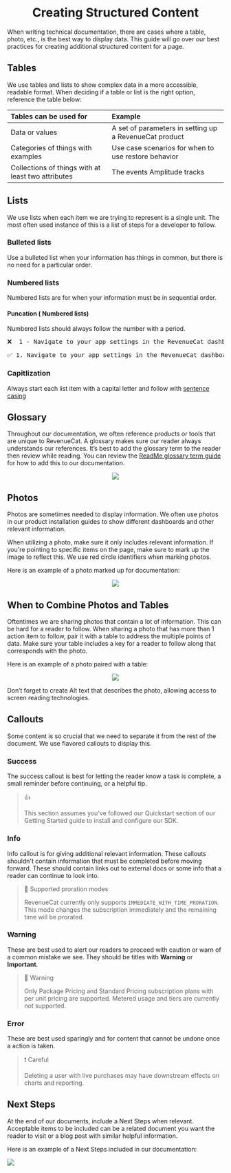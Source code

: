 # <div align='center'>  Creating Structured Content 


When writing technical documentation, there are cases where a table, photo, etc., is the best way to display data. This guide will go over our best practices for creating additional structured content for a page.

## Tables   
We use tables and lists to show complex data in a more accessible, readable format. When deciding if a table or list is the right option, reference the table below:

| Tables can be used for  |      Example      |  
|:------------|:-----------------|
|Data or values | A set of parameters in setting up a RevenueCat product | 
|Categories of things with examples| Use case scenarios for when to use restore behavior |
|Collections of things with at least two attributes| The events Amplitude tracks|
 
 ## Lists 
 We use lists when each item we are trying to represent is a single unit. The most often used instance of this is a list of steps for a developer to follow.
 
 ### Bulleted lists 
 Use a bulleted list when your information has things in common, but there is no need for a particular order. 
 
 ### Numbered lists
 Numbered lists are for when your information must be in sequential order.
 
 
 #### Puncation ( Numbered lists)
 Numbered lists should always follow the number with a period.
 
  <pre>
❌  1 - Navigate to your app settings in the RevenueCat dashboard.
</pre>
<pre>
✅ 1. Navigate to your app settings in the RevenueCat dashboard.
</pre>
 
 ### Capitlization
 Always start each list item with a capital letter and follow with [sentence casing](https://github.com/JazmineMT/ContentGuide/blob/main/03-grammar-and-mechanics.md#other-content---sentence-case)

 
 
 
  
## Glossary
Throughout our documentation, we often reference products or tools that are unique to RevenueCat. A glossary makes sure our reader always understands our references. It’s best to add the glossary term to the reader then review while reading. You can review the [ReadMe glossary term guide](https://blog.readme.com/glossary/) for how to add this to our documentation. 
<div align='center'>
<img src="ezgif.com-gif-maker.gif"/>
</div>

## Photos
Photos are sometimes needed to display information. We often use photos in our product installation guides to show different dashboards and other relevant information. 

When utilizing a photo, make sure it only includes relevant information. If you're pointing to specific items on the page, make sure to mark up the image to reflect this. We use red circle identifiers when marking photos.

Here is an example of a photo marked up for documentation:
<div align='center'>
<img src='Screen Shot 2021-05-17 at 4.27.00 PM.png'/>
</div>

 ## When to Combine Photos and Tables
 Oftentimes we are sharing photos that contain a lot of information. This can be hard for a reader to follow. When sharing a photo that has more than 1 action item to follow, pair it with a table to address the multiple points of data. Make sure your table includes a key for a reader to follow along that corresponds with the photo. 
 
 Here is an example of a photo paired with a table:
 <div align='center'>
<img src='Screen Shot 2021-06-08 at 10.17.54 AM.png'/>
</div>
 
 
Don’t forget to create Alt text that describes the photo, allowing access to screen reading technologies.

## Callouts
Some content is so crucial that we need to separate it from the rest of the document. We use flavored callouts to display this. 

### Success
The success callout is best for letting the reader know a task is complete, a small reminder before continuing, or a helpful tip. 

> 👍  
> 
> This section assumes you've followed our Quickstart section of our Getting Started guide to install and configure our SDK.


### Info 
Info callout is for giving additional relevant information. These callouts shouldn't contain information that must be completed before moving forward. These should contain links out to external docs or some info that a reader can continue to look into. 

>📘  Supported proration modes
>
> RevenueCat currently only supports `IMMEDIATE_WITH_TIME_PRORATION`. This mode changes the subscription immediately and the remaining time will be prorated.


### Warning 
These are best used to alert our readers to proceed with caution or warn of a common mistake we see. They should be titles with **Warning** or **Important**. 

> 🚧  Warning
> 
> Only Package Pricing and Standard Pricing subscription plans with per unit pricing are supported. Metered usage and tiers are currently not supported.
  
### Error
These are best used sparingly and for content that cannot be undone once a action is taken.

>❗  Careful
> 
> Deleting a user with live purchases may have downstream effects on charts and reporting.


## Next Steps 
At the end of our documents, include a Next Steps when relevant. Acceptable items to be included can be a related document you want the reader to visit or a blog post with similar helpful information. 

Here is an example of a Next Steps included in our documentation:

<img src='Screen Shot 2021-05-17 at 4.24.09 PM.png'/>
